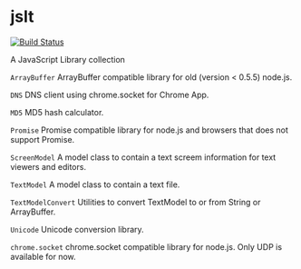 jslt
====
[![Build Status](https://drone.io/github.com/toyoshim/jslt/status.png)](https://drone.io/github.com/toyoshim/jslt/latest)

A JavaScript Library collection

`ArrayBuffer` ArrayBuffer compatible library for old (version < 0.5.5) node.js.

`DNS` DNS client using chrome.socket for Chrome App.

`MD5` MD5 hash calculator.

`Promise` Promise compatible library for node.js and browsers that does not support Promise.

`ScreenModel` A model class to contain a text screem information for text viewers and editors.

`TextModel` A model class to contain a text file.

`TextModelConvert` Utilities to convert TextModel to or from String or ArrayBuffer.

`Unicode` Unicode conversion library.

`chrome.socket` chrome.socket compatible library for node.js. Only UDP is available for now.
